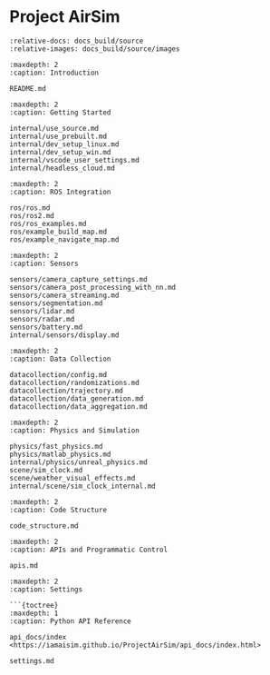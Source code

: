 # Project AirSim

```{include} ../../README.md
:relative-docs: docs_build/source
:relative-images: docs_build/source/images
```

```{toctree}
:maxdepth: 2
:caption: Introduction

README.md
```

```{toctree}
:maxdepth: 2
:caption: Getting Started

internal/use_source.md
internal/use_prebuilt.md
internal/dev_setup_linux.md
internal/dev_setup_win.md
internal/vscode_user_settings.md
internal/headless_cloud.md
```

```{toctree}
:maxdepth: 2
:caption: ROS Integration

ros/ros.md
ros/ros2.md
ros/ros_examples.md
ros/example_build_map.md
ros/example_navigate_map.md
```

```{toctree}
:maxdepth: 2
:caption: Sensors

sensors/camera_capture_settings.md
sensors/camera_post_processing_with_nn.md
sensors/camera_streaming.md
sensors/segmentation.md
sensors/lidar.md
sensors/radar.md
sensors/battery.md
internal/sensors/display.md
```

```{toctree}
:maxdepth: 2
:caption: Data Collection

datacollection/config.md
datacollection/randomizations.md
datacollection/trajectory.md
datacollection/data_generation.md
datacollection/data_aggregation.md
```

```{toctree}
:maxdepth: 2
:caption: Physics and Simulation

physics/fast_physics.md
physics/matlab_physics.md
internal/physics/unreal_physics.md
scene/sim_clock.md
scene/weather_visual_effects.md
internal/scene/sim_clock_internal.md
```

```{toctree}
:maxdepth: 2
:caption: Code Structure

code_structure.md
```

```{toctree}
:maxdepth: 2
:caption: APIs and Programmatic Control

apis.md
```

```{toctree}
:maxdepth: 2
:caption: Settings

```{toctree}
:maxdepth: 1
:caption: Python API Reference

api_docs/index <https://iamaisim.github.io/ProjectAirSim/api_docs/index.html>

settings.md
```
